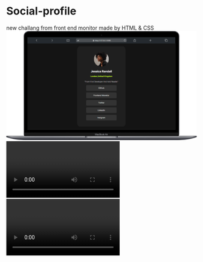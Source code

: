 # Social-profile
new challang from front end monitor made by HTML &amp; CSS
![](https://github.com/AL-Shimaa-Jamal/Social-profile/blob/main/images/Macbook-Air-127.0.0.1.png)
![small screen](https://github.com/AL-Shimaa-Jamal/Social-profile/blob/main/images/OPPO-Find-X3-PRO-127.0.0.1-7bY-cwPdkO.webm)
![video hover](https://github.com/AL-Shimaa-Jamal/Social-profile/blob/main/images/Social-profile-README.md%20at%20main%20%C2%B7%20AL-Shimaa-Jamal-Social-profile.webm)
